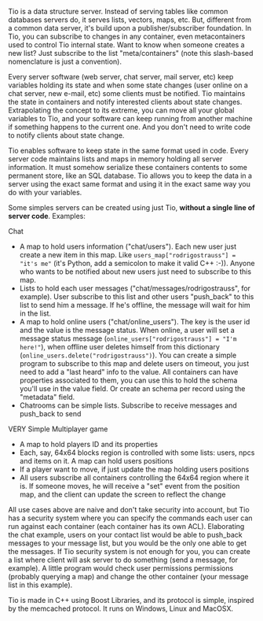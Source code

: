Tio is a data structure server. Instead of serving tables like common databases servers do, it serves lists, vectors, maps, etc. But, different from a common data server, it's build upon a publisher/subscriber foundation. In Tio, you can subscribe to changes in any container, even metacontainers used to control Tio internal state. Want to know when someone creates a new list? Just subscribe to the list "meta/containers" (note this slash-based nomenclature is just a convention).

Every server software (web server, chat server, mail server, etc) keep variables holding its state and when some state changes (user online on a chat server, new e-mail, etc) some clients must be notified. Tio maintains the state in containers and notify interested clients about state changes. Extrapolating the concept to its extreme, you can move all your global variables to Tio, and your software can keep running from another machine if something happens to the current one. And you don't need to write code to notify clients about state change.

Tio enables software to keep state in the same format used in code. Every server code maintains lists and maps in memory holding all server information. It must somehow serialize these containers contents to some permanent store, like an SQL database. Tio allows you to keep the data in a server using the exact same format and using it in the exact same way you do with your variables.

Some simples servers can be created using just Tio, **without a single line of server code**. Examples:

Chat

  * A map to hold users information ("chat/users"). Each new user just create a new item in this map. Like `users_map["rodrigostrauss"] = "it's me"` (it's Python, add a semicolon to make it valid C++ :-)). Anyone who wants to be notified about new users just need to subscribe to this map.
  * Lists to hold each user messages ("chat/messages/rodrigostrauss", for example). User subscribe to this list and other users "push\_back" to this list to send him a message. If he's offline, the message will wait for him in the list.
  * A map to hold online users ("chat/online\_users"). The key is the user id and the value is the message status. When online, a user will set a message status message (`online_users["rodrigostrauss"] = "I'm here!"`), when offline user deletes himself from this dictionary (`online_users.delete("rodrigostrauss")`). You can create a simple program to subscribe to this map and delete users on timeout, you just need to add a "last heard" info to the value. All containers can have properties associated to them, you can use this to hold the schema you'll use in the value field. Or create an schema per record using the "metadata" field.
  * Chatrooms can be simple lists. Subscribe to receive messages and push\_back to send

VERY Simple Multiplayer game
  * A map to hold players ID and its properties
  * Each, say, 64x64 blocks region is controlled with some lists: users, npcs and items on it. A map can hold users positions
  * If a player want to move, if just update the map holding users positions
  * All users subscribe all containers controlling the 64x64 region where it is. If someone moves, he will receive a "set" event from the position map, and the client can update the screen to reflect the change

All use cases above are naive and don't take security into account, but Tio has a security system where you can specify the commands each user can run against each container (each container has its own ACL). Elaborating the chat example, users on your contact list would be able to push\_back messages to your message list, but you would be the only one able to get the messages. If Tio security system is not enough for you, you can create a list where client will ask server to do something (send a message, for example). A little program would check user permissions permissions (probably querying a map) and change the other container (your message list in this example).

Tio is made in C++ using Boost Libraries, and its protocol is simple, inspired by the memcached protocol. It runs on Windows, Linux and MacOSX.

